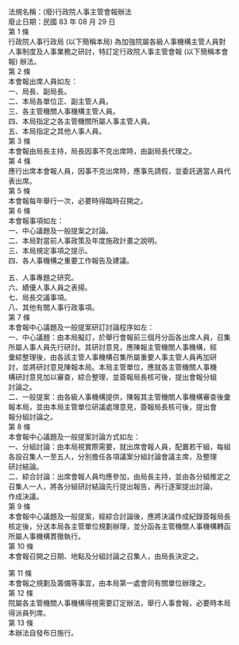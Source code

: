 法規名稱：(廢)行政院人事主管會報辦法  
廢止日期：民國 83 年 08 月 29 日  
第 1 條  
行政院人事行政局 (以下簡稱本局) 為加強院屬各級人事機構主管人員對  
人事制度及人事業務之研討，特訂定行政院人事主管會報 (以下簡稱本會  
報) 辦法。  
第 2 條  
本會報出席人員如左：  
一、局長、副局長。  
二、本局各單位正、副主管人員。  
三、各主管機關人事機構主管人員。  
四、本局指定之各主管機關所屬人事主管人員。  
五、本局指定之其他人事人員。  
第 3 條  
本會報由局長主持，局長因事不克出席時，由副局長代理之。  
第 4 條  
應行出席本會報人員，因事不克出席時，應事先請假，並委託適當人員代  
表出席。  
第 5 條  
本會報每年舉行一次，必要時得臨時召開之。  
第 6 條  
本會報事項如左：  
一、中心議題及一般提案之討論。  
二、本局對當前人事政策及年度施政計畫之說明。  
三、本局規定事項之提示。  
四、各人事機構之重要工作報告及建議。  


五、人事專題之研究。  
六、績優人事人員之表揚。  
七、局長交議事項。  
八、其他有關人事行政事項。  
第 7 條  
本會報中心議題及一般提案研訂討論程序如左：  
一、中心議題：由本局擬訂，於舉行會報前三個月分函各出席人員，召集  
所屬人事人員先行研討。其研討意見，應陳報主管機關人事機構，經  
彙綜整理後，由各該主管人事機構召集所屬重要人事主管人員再加研  
討，並將研討意見陳報本局。本局主管單位，應就各主管機關人事機  
構研討意見加以審查，綜合整理，並簽報局長核可後，提出會報分組  
討論之。  
二、一般提案：由各級人事機構提供，陳報其主管機關人事機構審查後彙  
報本局，並由本局主管單位研議處理意見，簽報局長核可後，提出會  
報分組討論之。  
第 8 條  
本會報中心議題及一般提案討論方式如左：  
一、分組討論：由本局視實際需要，就出席會報人員，配置若干組，每組  
各設召集人一至五人，分別擔任各項議案分組討論會議主席，及整理  
研討結論。  
二、綜合討論：出席會報人員均應參加，由局長主持，並由各分組推定之  
召集人一人，將各分組研討結論先行提出報告，再行逐案提出討論，  
作成決議。  
第 9 條  
本會報中心議題及一般提案，經綜合討論後，應將決議作成紀錄簽報局長  
核定後，分送本局各主管單位規劃辦理，並分函各主管機關人事機構轉函  
所屬人事機構貫徹執行。  
第 10 條  
本會報召開之日期、地點及分組討論之召集人，由局長決定之。  


第 11 條  
本會報之規劃及籌備等事宜，由本局第一處會同有關單位辦理之。  
第 12 條  
院屬各主管機關人事機構得視需要訂定辦法，舉行人事會報，必要時本局  
得派員列席。  
第 13 條  
本辦法自發布日施行。  


